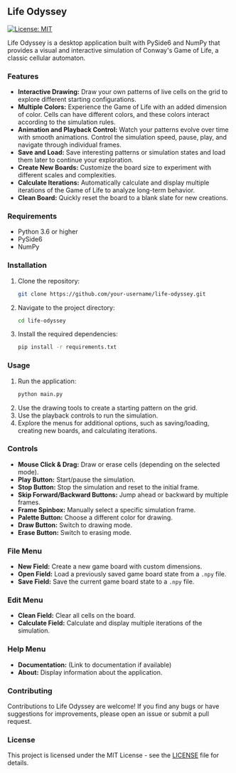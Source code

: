 ## Life Odyssey

[![License: MIT](https://img.shields.io/badge/License-MIT-yellow.svg)](https://opensource.org/licenses/MIT)

Life Odyssey is a desktop application built with PySide6 and NumPy that provides a visual and interactive simulation of Conway's Game of Life, a classic cellular automaton.

### Features

- **Interactive Drawing:** Draw your own patterns of live cells on the grid to explore different starting configurations.
- **Multiple Colors:** Experience the Game of Life with an added dimension of color.  Cells can have different colors, and these colors interact according to the simulation rules.
- **Animation and Playback Control:** Watch your patterns evolve over time with smooth animations. Control the simulation speed, pause, play, and navigate through individual frames.
- **Save and Load:** Save interesting patterns or simulation states and load them later to continue your exploration.
- **Create New Boards:** Customize the board size to experiment with different scales and complexities.
- **Calculate Iterations:**  Automatically calculate and display multiple iterations of the Game of Life to analyze long-term behavior.
- **Clean Board:**  Quickly reset the board to a blank slate for new creations.

### Requirements

- Python 3.6 or higher
- PySide6
- NumPy

### Installation

1. Clone the repository: 
   ```bash
   git clone https://github.com/your-username/life-odyssey.git
   ```
2. Navigate to the project directory:
   ```bash
   cd life-odyssey
   ```
3. Install the required dependencies:
   ```bash
   pip install -r requirements.txt
   ```

### Usage

1. Run the application:
   ```bash
   python main.py
   ```
2. Use the drawing tools to create a starting pattern on the grid.
3. Use the playback controls to run the simulation.
4. Explore the menus for additional options, such as saving/loading, creating new boards, and calculating iterations.

### Controls

- **Mouse Click & Drag:** Draw or erase cells (depending on the selected mode).
- **Play Button:** Start/pause the simulation.
- **Stop Button:** Stop the simulation and reset to the initial frame.
- **Skip Forward/Backward Buttons:** Jump ahead or backward by multiple frames.
- **Frame Spinbox:** Manually select a specific simulation frame.
- **Palette Button:** Choose a different color for drawing.
- **Draw Button:** Switch to drawing mode.
- **Erase Button:** Switch to erasing mode.

### File Menu

- **New Field:** Create a new game board with custom dimensions.
- **Open Field:** Load a previously saved game board state from a `.npy` file.
- **Save Field:** Save the current game board state to a `.npy` file.

### Edit Menu

- **Clean Field:**  Clear all cells on the board.
- **Calculate Field:**  Calculate and display multiple iterations of the simulation.

### Help Menu

- **Documentation:** (Link to documentation if available)
- **About:**  Display information about the application.


### Contributing

Contributions to Life Odyssey are welcome! If you find any bugs or have suggestions for improvements, please open an issue or submit a pull request. 

### License

This project is licensed under the MIT License - see the [LICENSE](LICENSE) file for details. 
